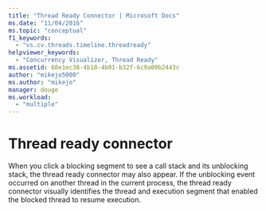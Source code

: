 ```yaml
---
title: "Thread Ready Connector | Microsoft Docs"
ms.date: "11/04/2016"
ms.topic: "conceptual"
f1_keywords: 
  - "vs.cv.threads.timeline.threadready"
helpviewer_keywords: 
  - "Concurrency Visualizer, Thread Ready"
ms.assetid: 68e1ec38-4b10-4b01-b32f-6c9a00b2443c
author: "mikejo5000"
ms.author: "mikejo"
manager: douge
ms.workload: 
  - "multiple"
---
```

# Thread ready connector
When you click a blocking segment to see a call stack and its unblocking stack, the thread ready connector may also appear. If the unblocking event occurred on another thread in the current process, the thread ready connector visually identifies the thread and execution segment that enabled the blocked thread to resume execution.